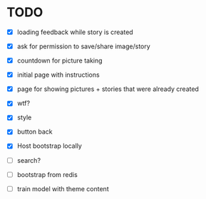 # TODO

 - [x] loading feedback while story is created
 - [x] ask for permission to save/share image/story
 - [x] countdown for picture taking
 - [x] initial page with instructions
 - [x] page for showing pictures + stories that were already created
 - [x] wtf?
 - [x] style
 - [x] button back
 - [X] Host bootstrap locally


 - [ ] search?
 - [ ] bootstrap from redis
 - [ ] train model with theme content
